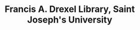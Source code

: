 ---
layout: repo
title: "Francis A. Drexel Library, Saint Joseph's University"
id: 14866
permalink: repos/14866/
---